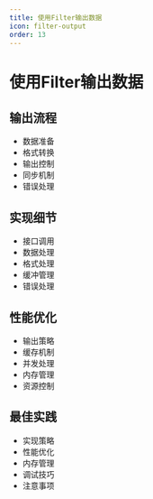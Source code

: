 ```yaml
---
title: 使用Filter输出数据
icon: filter-output
order: 13
---
```


# 使用Filter输出数据

## 输出流程
- 数据准备
- 格式转换
- 输出控制
- 同步机制
- 错误处理

## 实现细节
- 接口调用
- 数据处理
- 格式处理
- 缓冲管理
- 错误处理

## 性能优化
- 输出策略
- 缓存机制
- 并发处理
- 内存管理
- 资源控制

## 最佳实践
- 实现策略
- 性能优化
- 内存管理
- 调试技巧
- 注意事项
